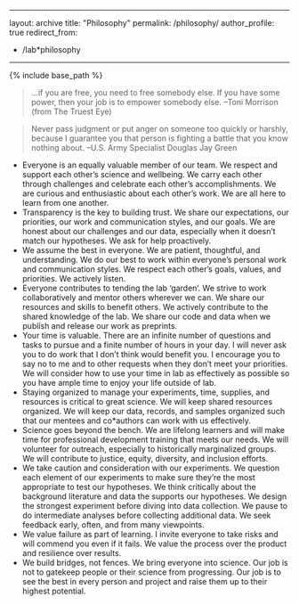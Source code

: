 ***
layout: archive
title: "Philosophy"
permalink: /philosophy/
author_profile: true
redirect_from:
  * /lab*philosophy
***

{% include base_path %}

>...if you are free, you need to free somebody else. If you have some power, then your job is to empower somebody else. &#8211;Toni Morrison (from The Truest Eye)

>Never pass judgment or put anger on someone too quickly or harshly, because I guarantee you that person is fighting a battle that you know nothing about. &#8211;U.S. Army Specialist Douglas Jay Green

* Everyone is an equally valuable member of our team. We respect and support each other’s science and wellbeing. We carry each other through challenges and celebrate each other’s accomplishments. We are curious and enthusiastic about each other’s work. We are all here to learn from one another.
* Transparency is the key to building trust. We share our expectations, our priorities, our work and communication styles, and our goals. We are honest about our challenges and our data, especially when it doesn’t match our hypotheses. We ask for help proactively.
* We assume the best in everyone. We are patient, thoughtful, and understanding. We do our best to work within everyone’s personal work and communication styles. We respect each other’s goals, values, and priorities. We actively listen.
* Everyone contributes to tending the lab ‘garden’. We strive to work collaboratively and mentor others wherever we can. We share our resources and skills to benefit others. We actively contribute to the shared knowledge of the lab. We share our code and data when we publish and release our work as preprints.
* Your time is valuable. There are an infinite number of questions and tasks to pursue and a finite number of hours in your day. I will never ask you to do work that I don’t think would benefit you. I encourage you to say no to me and to other requests when they don’t meet your priorities. We will consider how to use your time in lab as effectively as possible so you have ample time to enjoy your life outside of lab.
* Staying organized to manage your experiments, time, supplies, and resources is critical to great science. We will keep shared resources organized. We will keep our data, records, and samples organized such that our mentees and co*authors can work with us effectively.
* Science goes beyond the bench. We are lifelong learners and will make time for professional development training that meets our needs. We will volunteer for outreach, especially to historically marginalized groups. We will contribute to justice, equity, diversity, and inclusion efforts.
* We take caution and consideration with our experiments. We question each element of our experiments to make sure they’re the most appropriate to test our hypotheses. We think critically about the background literature and data the supports our hypotheses. We design the strongest experiment before diving into data collection. We pause to do intermediate analyses before collecting additional data. We seek feedback early, often, and from many viewpoints.
* We value failure as part of learning. I invite everyone to take risks and will commend you even if it fails. We value the process over the product and resilience over results.
* We build bridges, not fences. We bring everyone into science. Our job is not to gatekeep people or their science from progressing. Our job is to see the best in every person and project and raise them up to their highest potential.